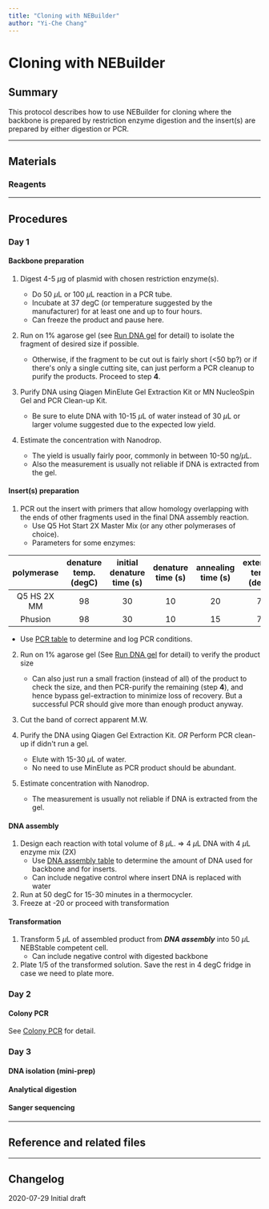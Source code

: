 ```yaml
---
title: "Cloning with NEBuilder"
author: "Yi-Che Chang"
---
```


# Cloning with NEBuilder 


## Summary
This protocol describes how to use NEBuilder for cloning where the backbone is prepared by restriction enzyme digestion and the insert(s) are prepared by either digestion or PCR.

---

## Materials
### Reagents


---


## Procedures

### Day 1

#### Backbone preparation
1. Digest 4-5 $\mu$g of plasmid with chosen restriction enzyme(s).
    - Do 50 $\mu$L or 100 $\mu$L reaction in a PCR tube.
    - Incubate at 37 degC (or temperature suggested by the manufacturer) for at least one and up to four hours.
    - Can freeze the product and pause here.
2. Run on 1% agarose gel (see [Run DNA gel](protocol-003.md) for detail) to isolate the fragment of desired size if possible.
  
    - Otherwise, if the fragment to be cut out is fairly short (<50 bp?) or if there's only a single cutting site, can just perform a PCR cleanup to purify the products. Proceed to step **4**.
3. Purify DNA using Qiagen MinElute Gel Extraction Kit or MN NucleoSpin Gel and PCR Clean-up Kit.
  
    - Be sure to elute DNA with 10-15 $\mu$L of water instead of 30 $\mu$L or larger volume suggested due to the expected low yield.
4. Estimate the concentration with Nanodrop.
    - The yield is usually fairly poor, commonly in between 10-50 ng/$\mu$L.
    - Also the measurement is usually not reliable if DNA is extracted from the gel.
    
    

#### Insert(s) preparation
1. PCR out the insert with primers that allow homology overlapping with the ends of other fragments used in the final DNA assembly reaction.
    - Use Q5 Hot Start 2X Master Mix (or any other polymerases of choice).
    - Parameters for some enzymes:


| polymerase  | denature temp. (degC) | initial denature time (s) | denature time (s) | annealing time (s) | extension temp. (degC) | extension rate (s/kb) | final extension time (m) | primer conc. (nM) |
|:-----------:|:---------------------:|:-------------------------:|:-----------------:|:------------------:|:----------------------:|:---------------------:|:------------------------:|:-----------------:|
| Q5 HS 2X MM | 98                    | 30                        | 10                | 20                 | 72                     | 25                    | 2                        | 500               |
| Phusion     | 98                    | 30                        | 10                | 15                 | 72                     | 20                    | 10                       | 500               |

- Use [PCR table](https://docs.google.com/spreadsheets/d/1Z0tTnK_r0xnXMjnLNWMSjo8pxUXNh8B8lLa8x3JgxPM/edit?usp=sharing) to determine and log PCR conditions.

2. Run on 1% agarose gel (See [Run DNA gel](protocol-003.md) for detail) to verify the product size
  
    - Can also just run a small fraction (instead of all) of the product to check the size, and then PCR-purify the remaining (step **4**), and hence bypass gel-extraction to minimize loss of recovery. But a successful PCR should give more than enough product anyway.
3. Cut the band of correct apparent M.W.
4. Purify the DNA using Qiagen Gel Extraction Kit. _OR_ Perform PCR clean-up if didn't run a gel.
      - Elute with 15-30 $\mu$L of water.
      - No need to use MinElute as PCR product should be abundant.
5. Estimate concentration with Nanodrop.
   
      - The measurement is usually not reliable if DNA is extracted from the gel.
      
      

#### DNA assembly
1. Design each reaction with total volume of 8 $\mu$L. ⇒ 4 $\mu$L DNA with 4 $\mu$L enzyme mix (2X)
    - Use [DNA assembly table](https://docs.google.com/spreadsheets/d/10S_Dq_-SBXHTpujz3SK8XRsMYCPX10S7KBpKczKHJd4/edit?usp=sharing) to determine the amount of DNA used for backbone and for inserts.
    - Can include negative control where insert DNA is replaced with water
2. Run at 50 degC for 15-30 minutes in a thermocycler.
3. Freeze at -20 or proceed with transformation



#### Transformation
1. Transform 5 $\mu$L of assembled product from _**DNA assembly**_ into 50 $\mu$L NEBStable competent cell.
    - Can include negative control with digested backbone
2. Plate 1/5 of the transformed solution. Save the rest in 4 degC fridge in case we need to plate more.




### Day 2

#### Colony PCR
See [Colony PCR](protocol-002.md) for detail.

#### 



### Day 3

#### DNA isolation (mini-prep)





#### Analytical digestion





#### Sanger sequencing





---

## Reference and related files

---

## Changelog

2020-07-29 Initial draft
